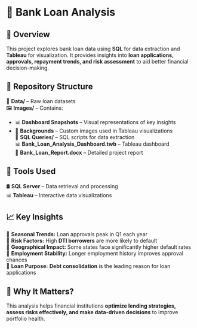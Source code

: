 # 🏦 Bank Loan Analysis  

## 📖 Overview  
This project explores bank loan data using **SQL** for data extraction and **Tableau** for visualization. It provides insights into **loan applications, approvals, repayment trends, and risk assessment** to aid better financial decision-making.  

## 📂 Repository Structure  
📜 **Data/** – Raw loan datasets  
🖼 **Images/** – Contains:  
   - 📊 **Dashboard Snapshots** – Visual representations of key insights  
   - 🎨 **Backgrounds** – Custom images used in Tableau visualizations  
📜 **SQL Queries/** – SQL scripts for data extraction  
📊 **Bank_Loan_Analysis_Dashboard.twb** – Tableau dashboard  
📄 **Bank_Loan_Report.docx** – Detailed project report  

## 🔧 Tools Used  
🛢 **SQL Server** – Data retrieval and processing  
📊 **Tableau** – Interactive data visualizations  

## 📈 Key Insights  
🔹 **Seasonal Trends:** Loan approvals peak in Q1 each year  
🔹 **Risk Factors:** High **DTI borrowers** are more likely to default  
🔹 **Geographical Impact:** Some states face significantly higher default rates  
🔹 **Employment Stability:** Longer employment history improves approval chances  
🔹 **Loan Purpose:** **Debt consolidation** is the leading reason for loan applications  

## 🚀 Why It Matters?  
This analysis helps financial institutions **optimize lending strategies, assess risks effectively, and make data-driven decisions** to improve portfolio health.  

